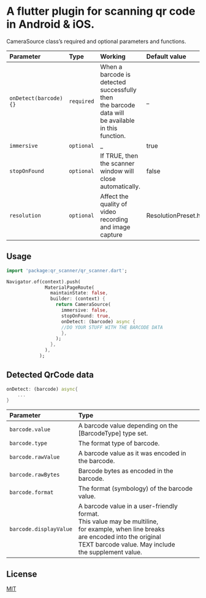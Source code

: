 # A flutter plugin for scanning qr code in Android & iOS.


CameraSource class’s required and optional parameters and functions.

| Parameter | Type     | Working | Default value |
| :-------- | :------- | :--------- |:--------- |
| `onDetect(barcode){}` | `required` | When a barcode is<br/>detected successfully then<br/>the barcode data will<br/>be available in this <br/>function. | _
|`immersive` | `optional` | _ | true
|`stopOnFound` | `optional` | If TRUE, then the scanner window will close automatically. | false
|`resolution` | `optional` | Affect the quality of video recording and image capture | ResolutionPreset.high

## Usage

```dart
import 'package:qr_scanner/qr_scanner.dart';

Navigator.of(context).push(
              MaterialPageRoute(
                maintainState: false,
                builder: (context) {
                  return CameraSource(
                    immersive: false,
                    stopOnFound: true,
                    onDetect: (barcode) async {
                    //DO YOUR STUFF WITH THE BARCODE DATA
                    },
                  );
                },
              ),
            );
```

## Detected QrCode data

```dart
onDetect: (barcode) async{
    ...
}
```

| Parameter | Type     | 
| :-------- | :------- | 
|`barcode.value` | A barcode value depending on the [BarcodeType] type set.
|`barcode.type` | The format type of barcode.
|`barcode.rawValue` | A barcode value as it was encoded in the barcode.
|`barcode.rawBytes` | Barcode bytes as encoded in the barcode.
|`barcode.format` | The format (symbology) of the barcode value.
|`barcode.displayValue` | A barcode value in a user-friendly format.<br/>This value may be multiline, <br/>for example, when line breaks<br/>are encoded into the original<br/>TEXT barcode value. May include<br/>the supplement value.



## License

[MIT](https://choosealicense.com/licenses/mit/)